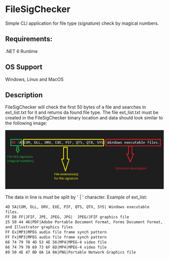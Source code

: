 # FileSigChecker
 Simple CLI application for file type (signature) check by magical numbers.

## Requirements:

.NET 6 Runtime

## OS Support

Windows, Linux and MacOS

## Description

FileSigChecker will check the first 50 bytes of a file and searches in ext_list.txt for it and returns da found file type.
The file ext_list.txt must be created in the FileSigChecker binary location and data should look similar to the following image:

![alt text](https://github.com/0x78654C/FileSigChecker/blob/main/Media/ext_list.png?raw=true)

The data in line is must be split by ' | ' character.
Example of ext_list:

 ```
4D 5A|COM, DLL, DRV, EXE, PIF, QTS, QTX, SYS| Windows executable files.
FF D8 FF|JFIF, JPE, JPEG, JPG| 	JPEG/JFIF graphics file
25 50 44 46|PDF|Adobe Portable Document Format, Forms Document Format, and Illustrator graphics files
FF Ex|MP3|MPEG audio file frame synch pattern
FF Fx|MP3|MPEG audio file frame synch pattern
66 74 79 70 4D 53 4E 56|MP4|MPEG-4 video file
66 74 79 70 69 73 6F 6D|MP4|MPEG-4 video file
89 50 4E 47 0D 0A 1A 0A|PNG|Portable Network Graphics file
 ```